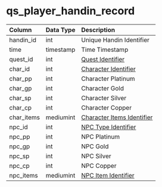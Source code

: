 # qs\_player\_handin\_record

| Column | Data Type | Description |
| :--- | :--- | :--- |
| handin\_id | int | Unique Handin Identifier |
| time | timestamp | Time Timestamp |
| quest\_id | int | [Quest Identifier](../tasks/tasks.md) |
| char\_id | int | [Character Identifier](../characters/character_data.md) |
| char\_pp | int | Character Platinum |
| char\_gp | int | Character Gold |
| char\_sp | int | Character Silver |
| char\_cp | int | Character Copper |
| char\_items | mediumint | [Character Items Identifier](../items/items.md) |
| npc\_id | int | [NPC Type Identifier](../npcs/npc_types.md) |
| npc\_pp | int | NPC Platinum |
| npc\_gp | int | NPC Gold |
| npc\_sp | int | NPC Silver |
| npc\_cp | int | NPC Copper |
| npc\_items | mediumint | [NPC Item Identifier](../items/items.md) |

